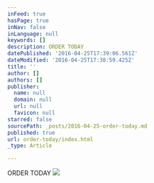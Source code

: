 ```yaml
---
inFeed: true
hasPage: true
inNav: false
inLanguage: null
keywords: []
description: ORDER TODAY
datePublished: '2016-04-25T17:39:06.561Z'
dateModified: '2016-04-25T17:38:59.425Z'
title: ''
author: []
authors: []
publisher:
  name: null
  domain: null
  url: null
  favicon: null
starred: false
sourcePath: _posts/2016-04-25-order-today.md
published: true
url: order-today/index.html
_type: Article

---
```

ORDER TODAY
![](https://the-grid-user-content.s3-us-west-2.amazonaws.com/e3b1aea7-0979-4660-abe4-d87c2477abef.jpg)